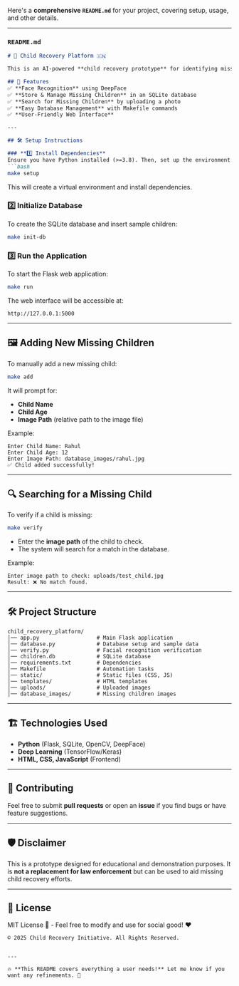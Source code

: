 Here's a **comprehensive `README.md`** for your project, covering setup, usage, and other details.  

---

### **`README.md`**  

```markdown
# 🧒 Child Recovery Platform 🇮🇳

This is an AI-powered **child recovery prototype** for identifying missing children in India using **facial recognition**. The system allows users to upload images and check if they match any missing children stored in the database.

## 🚀 Features
✅ **Face Recognition** using DeepFace  
✅ **Store & Manage Missing Children** in an SQLite database  
✅ **Search for Missing Children** by uploading a photo  
✅ **Easy Database Management** with Makefile commands  
✅ **User-Friendly Web Interface**  

---

## 🛠️ Setup Instructions

### **1️⃣ Install Dependencies**
Ensure you have Python installed (>=3.8). Then, set up the environment:
```bash
make setup
```
This will create a virtual environment and install dependencies.

### **2️⃣ Initialize Database**
To create the SQLite database and insert sample children:
```bash
make init-db
```

### **3️⃣ Run the Application**
To start the Flask web application:
```bash
make run
```
The web interface will be accessible at:
```
http://127.0.0.1:5000
```

---

## 🖼️ Adding New Missing Children

To manually add a new missing child:
```bash
make add
```
It will prompt for:
- **Child Name**
- **Child Age**
- **Image Path** (relative path to the image file)

Example:
```
Enter Child Name: Rahul
Enter Child Age: 12
Enter Image Path: database_images/rahul.jpg
✅ Child added successfully!
```

---

## 🔍 Searching for a Missing Child

To verify if a child is missing:
```bash
make verify
```
- Enter the **image path** of the child to check.  
- The system will search for a match in the database.

Example:
```
Enter image path to check: uploads/test_child.jpg
Result: ❌ No match found.
```

---

## 🛠️ Project Structure
```
child_recovery_platform/
│── app.py                  # Main Flask application
│── database.py             # Database setup and sample data
│── verify.py               # Facial recognition verification
│── children.db             # SQLite database
│── requirements.txt        # Dependencies
│── Makefile                # Automation tasks
│── static/                 # Static files (CSS, JS)
│── templates/              # HTML templates
│── uploads/                # Uploaded images
│── database_images/        # Missing children images
```

---

## 🏗️ Technologies Used
- **Python** (Flask, SQLite, OpenCV, DeepFace)
- **Deep Learning** (TensorFlow/Keras)
- **HTML, CSS, JavaScript** (Frontend)

---

## 🤝 Contributing
Feel free to submit **pull requests** or open an **issue** if you find bugs or have feature suggestions.

---

## 🛡️ Disclaimer
This is a prototype designed for educational and demonstration purposes. It is **not a replacement for law enforcement** but can be used to aid missing child recovery efforts.

---

## 📜 License
MIT License 📜 - Feel free to modify and use for social good! ❤️

```
© 2025 Child Recovery Initiative. All Rights Reserved.
```
```

---

🔥 **This README covers everything a user needs!** Let me know if you want any refinements. 🚀
